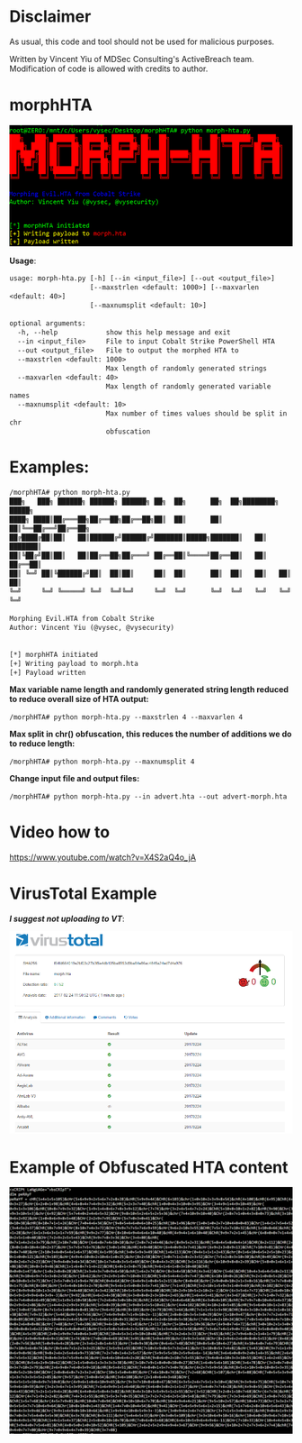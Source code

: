 Disclaimer
==========
As usual, this code and tool should not be used for malicious purposes.

Written by Vincent Yiu of MDSec Consulting's ActiveBreach team. Modification of code is allowed with credits to author.

morphHTA
========

<img src="example.png">

<b>Usage</b>: 
```
usage: morph-hta.py [-h] [--in <input_file>] [--out <output_file>]
                    [--maxstrlen <default: 1000>] [--maxvarlen <default: 40>]
                    [--maxnumsplit <default: 10>]

optional arguments:
  -h, --help            show this help message and exit
  --in <input_file>     File to input Cobalt Strike PowerShell HTA
  --out <output_file>   File to output the morphed HTA to
  --maxstrlen <default: 1000>
                        Max length of randomly generated strings
  --maxvarlen <default: 40>
                        Max length of randomly generated variable names
  --maxnumsplit <default: 10>
                        Max number of times values should be split in chr
                        obfuscation
```



Examples:
=========
```
/morphHTA# python morph-hta.py
﻿███╗   ███╗ ██████╗ ██████╗ ██████╗ ██╗  ██╗      ██╗  ██╗████████╗ █████╗
████╗ ████║██╔═══██╗██╔══██╗██╔══██╗██║  ██║      ██║  ██║╚══██╔══╝██╔══██╗
██╔████╔██║██║   ██║██████╔╝██████╔╝███████║█████╗███████║   ██║   ███████║
██║╚██╔╝██║██║   ██║██╔══██╗██╔═══╝ ██╔══██║╚════╝██╔══██║   ██║   ██╔══██║
██║ ╚═╝ ██║╚██████╔╝██║  ██║██║     ██║  ██║      ██║  ██║   ██║   ██║  ██║
╚═╝     ╚═╝ ╚═════╝ ╚═╝  ╚═╝╚═╝     ╚═╝  ╚═╝      ╚═╝  ╚═╝   ╚═╝   ╚═╝  ╚═╝

Morphing Evil.HTA from Cobalt Strike
Author: Vincent Yiu (@vysec, @vysecurity)


[*] morphHTA initiated
[+] Writing payload to morph.hta
[+] Payload written
```


<b>Max variable name length and randomly generated string length reduced to reduce overall size of HTA output:</b>

`/morphHTA# python morph-hta.py --maxstrlen 4 --maxvarlen 4`


<b>Max split in chr() obfuscation, this reduces the number of additions we do to reduce length:</b>

`/morphHTA# python morph-hta.py --maxnumsplit 4`


<b>Change input file and output files:</b>

`/morphHTA# python morph-hta.py --in advert.hta --out advert-morph.hta`


Video how to
============
https://www.youtube.com/watch?v=X4S2aQ4o_jA


VirusTotal Example 
==================

<b><i>I suggest not uploading to VT</i></b>:

<img src="virustotal.png">




Example of Obfuscated HTA content
=================================
<img src="exampleobf.png">
